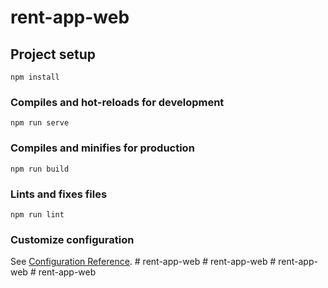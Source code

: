 # rent-app-web

## Project setup
```
npm install
```

### Compiles and hot-reloads for development
```
npm run serve
```

### Compiles and minifies for production
```
npm run build
```

### Lints and fixes files
```
npm run lint
```

### Customize configuration
See [Configuration Reference](https://cli.vuejs.org/config/).
#   r e n t - a p p - w e b  
 #   r e n t - a p p - w e b  
 #   r e n t - a p p - w e b  
 #   r e n t - a p p - w e b  
 